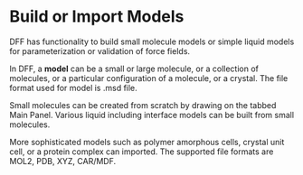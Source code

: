 # Build or Import Models

DFF has functionality to build small molecule models or simple liquid models for parameterization or validation of force fields. 

In DFF, a **model** can be a small or large molecule, or a collection of molecules, or a particular configuration of a molecule, or a crystal. The file format used for model is .msd file. 

Small molecules can be created from scratch by drawing on the tabbed Main Panel. Various liquid including interface models can be built from small molecules. 

More sophisticated models such as polymer amorphous cells, crystal unit cell, or a protein complex can imported. The supported file formats are MOL2, PDB, XYZ, CAR/MDF. 

